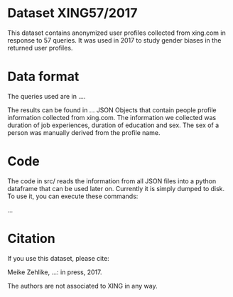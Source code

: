 # Dataset XING57/2017

This dataset contains anonymized user profiles collected from xing.com in response to 57 queries. It was used in 2017 to study gender biases in the returned user profiles.

# Data format

The queries used are in ....

The results can be found in ...  JSON Objects that contain people profile information collected from xing.com. The information we collected was duration of job experiences, duration of education and sex. The sex of a person was manually derived from the profile name. 


# Code

The code in src/ reads the information from all JSON files into a python dataframe that can be used later on. Currently it is simply dumped to disk. To use it, you can execute these commands:

...

# Citation

If you use this dataset, please cite:

Meike Zehlike, ...: in press, 2017.

The authors are not associated to XING in any way.
